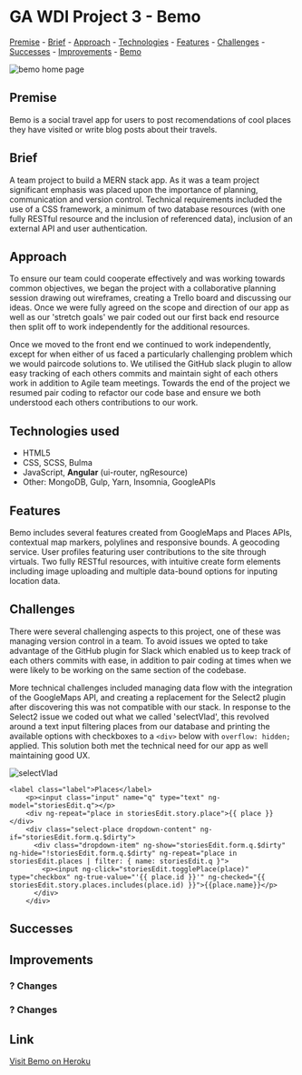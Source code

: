 # GA WDI Project 3 - Bemo
[Premise](#premise "premise") - [Brief](#brief "brief") - [Approach](#approach "approach") - [Technologies](#technologies-used "technologies") - [Features](#features "features") - [Challenges](#challenges "challenges") - [Successes](#successes "successes") - [Improvements](#improvements "improvements") - [Bemo](https://bemo-app.herokuapp.com "Bemo")

<img src="https://i.imgur.com/YSZG3q9.png" alt="bemo home page">

## Premise
Bemo is a social travel app for users to post recomendations of cool places they have visited or write blog posts about their travels.

## Brief
A team project to build a MERN stack app.  As it was a team project significant emphasis was placed upon the importance of planning, communication and version control.  Technical requirements included the use of a CSS framework, a minimum of two database resources (with one fully RESTful resource and the inclusion of referenced data), inclusion of an external API and user authentication.

## Approach
To ensure our team could cooperate effectively and was working towards common objectives, we began the project with a collaborative planning session drawing out wireframes, creating a Trello board and discussing our ideas.  Once we were fully agreed on the scope and direction of our app as well as our 'stretch goals' we pair coded out our first back end resource then split off to work independently for the additional resources.

Once we moved to the front end we continued to work independently, except for when either of us faced a particularly challenging problem which we would paircode solutions to.  We utilised the GitHub slack plugin to allow easy tracking of each others commits and maintain sight of each others work in addition to Agile team meetings.  Towards the end of the project we resumed pair coding to refactor our code base and ensure we both understood each others contributions to our work.

## Technologies used
* HTML5
* CSS, SCSS, Bulma
* JavaScript, **Angular** (ui-router, ngResource)
* Other: MongoDB, Gulp, Yarn, Insomnia, GoogleAPIs

## Features
Bemo includes several features created from GoogleMaps and Places APIs, contextual map markers, polylines and responsive bounds.  A geocoding service.  User profiles featuring user contributions to the site through virtuals.  Two fully RESTful resources, with intuitive create form elements including image uploading and multiple data-bound options for inputing location data.

## Challenges
There were several challenging aspects to this project, one of these was managing version control in a team.  To avoid issues we opted to take advantage of the GitHub plugin for Slack which enabled us to keep track of each others commits with ease, in addition to pair coding at times when we were likely to be working on the same section of the codebase.

More technical challenges included managing data flow with the integration of the GoogleMaps API, and creating a replacement for the Select2 plugin after discovering this was not compatible with our stack.  In response to the Select2 issue we coded out what we called 'selectVlad', this revolved around a text input filtering places from our database and printing the available options with checkboxes to a `<div>` below with `overflow: hidden;` applied.  This solution both met the technical need for our app as well maintaining good UX.

<img src="https://i.imgur.com/h43yFTW.png" alt="selectVlad">

```
<label class="label">Places</label>
    <p><input class="input" name="q" type="text" ng-model="storiesEdit.q"></p>
    <div ng-repeat="place in storiesEdit.story.place">{{ place }}</div>
    <div class="select-place dropdown-content" ng-if="storiesEdit.form.q.$dirty">
      <div class="dropdown-item" ng-show="storiesEdit.form.q.$dirty" ng-hide="!storiesEdit.form.q.$dirty" ng-repeat="place in storiesEdit.places | filter: { name: storiesEdit.q }">
        <p><input ng-click="storiesEdit.togglePlace(place)" type="checkbox" ng-true-value="'{{ place.id }}'" ng-checked="{{ storiesEdit.story.places.includes(place.id) }}">{{place.name}}</p>
      </div>
    </div>
```

## Successes

## Improvements

### ? Changes

### ? Changes

## Link ##
[Visit Bemo on Heroku](https://bemo-app.herokuapp.com "Bemo")
